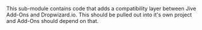 This sub-module contains code that adds a compatibility layer between Jive Add-Ons and Dropwizard.io. This should be 
pulled out into it's own project and Add-Ons should depend on that.